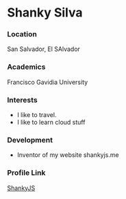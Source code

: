 # Shanky Silva

### Location

San Salvador, El SAlvador

### Academics

Francisco Gavidia University

### Interests

- I like to travel.
- I like to learn cloud stuff

### Development

- Inventor of my website shankyjs.me


### Profile Link

[ShankyJS](https://github.com/ShankyJS)
